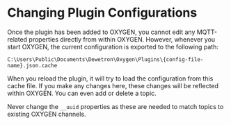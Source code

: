 # Changing Plugin Configurations 
Once the plugin has been added to OXYGEN, you cannot edit any MQTT-related properties directly from within OXYGEN. However, whenever you start OXYGEN, the current configuration is exported to the following path:

```
C:\Users\Public\Documents\Dewetron\Oxygen\Plugins\{config-file-name}.json.cache
```

When you reload the plugin, it will try to load the configuration from this cache file. If you make any changes here, these changes will be reflected within OXYGEN. You can even add or delete a topic. 

Never change the `__uuid` properties as these are needed to match topics to existing OXYGEN channels.